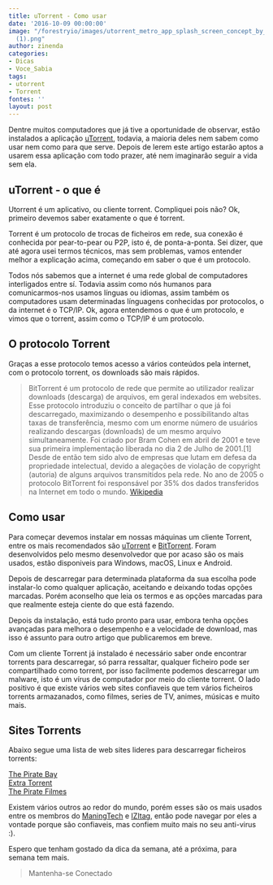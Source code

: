 ```yaml
---
title: uTorrent - Como usar
date: '2016-10-09 00:00:00'
image: "/forestryio/images/utorrent_metro_app_splash_screen_concept_by_wango911-d4hq1vk
  (1).png"
author: zinenda
categories:
- Dicas
- Voce_Sabia
tags:
- utorrent
- Torrent
fontes: ''
layout: post
---
```

Dentre muitos computadores que já tive a oportunidade de observar, estão instalados a aplicação [uTorrent](http://www.utorrent.com/), todavia, a maioria deles nem sabem como usar nem como para que serve. Depois de lerem este artigo estarão aptos a usarem essa aplicação com todo prazer, até nem imaginarão seguir a vida sem ela.

## uTorrent - o que é
Utorrent é um aplicativo, ou cliente torrent. Compliquei pois não? Ok, primeiro devemos saber exatamente o que é torrent.

Torrent é um protocolo de trocas de ficheiros em rede, sua conexão é conhecida por pear-to-pear ou P2P, isto é, de ponta-a-ponta.
Sei dizer, que até agora usei termos técnicos, mas sem problemas, vamos entender melhor a explicação acima, começando em saber o que é um protocolo.

Todos nós sabemos que a internet é uma rede global de computadores interligados entre sí. Todavia assim como nós humanos para comunicarmos-nos usamos línguas ou idiomas, assim também os computadores usam determinadas línguagens conhecidas por protocolos, o da internet é o TCP/IP.
Ok, agora entendemos o que é um protocolo, e vimos que o torrent, assim como o TCP/IP é um protocolo.

##  O protocolo Torrent 
Graças a esse protocolo temos acesso a vários conteúdos pela internet, com o protocolo torrent, os downloads são mais rápidos.

> BitTorrent é um protocolo de rede que permite ao utilizador realizar downloads (descarga) de arquivos, em geral indexados em websites. Esse protocolo introduziu o conceito de partilhar o que já foi descarregado, maximizando o desempenho e possibilitando altas taxas de transferência, mesmo com um enorme número de usuários realizando descargas (downloads) de um mesmo arquivo simultaneamente. Foi criado por Bram Cohen em abril de 2001 e teve sua primeira implementação liberada no dia 2 de Julho de 2001.[1] Desde de então tem sido alvo de empresas que lutam em defesa da propriedade intelectual, devido a alegações de violação de copyright (autoria) de alguns arquivos transmitidos pela rede. No ano de 2005 o protocolo BitTorrent foi responsável por 35% dos dados transferidos na Internet em todo o mundo. [Wikipedia](https://pt.wikipedia.org/wiki/BitTorrent)

## Como usar
Para começar devemos instalar em nossas máquinas um cliente Torrent, entre os mais recomendados são [uTorrent](http://utorrent.com) e [BitTorrent](http://www.bittorrent.com).
Foram desenvolvidos pelo mesmo desenvolvedor que por acaso são os mais usados, estão disponiveis para Windows, macOS, Linux e Android.

Depois de descarregar para determinada plataforma da sua escolha pode instalar-lo como qualquer aplicação, aceitando e deixando todas opções marcadas. Porém aconselho que leia os termos e as opções marcadas para que realmente esteja ciente do que está fazendo.

Depois da instalação, está tudo pronto para usar, embora tenha opções avançadas para melhora o desempenho e a velocidade de download, mas isso é assunto para outro artigo que publicaremos em breve.

Com um cliente Torrent já instalado é necessário saber onde encontrar torrents para descarregar, só parra ressaltar, qualquer ficheiro pode ser compartilhado como torrent, por isso facilmente podemos descarregar um malware, isto é um vírus de computador por meio do cliente torrent.
O lado positivo é que existe vários web sites confiaveis que tem vários ficheiros torrents armazanados, como filmes, series de TV, animes, músicas e muito mais.

##  Sites Torrents
Abaixo segue uma lista de web sites lideres para descarregar ficheiros torrents:

[The Pirate Bay](http:/thepiratebay.org/) <br>
[Extra Torrent](http://extratorrent.cc)<br>
[The Pirate Filmes](http:/thepiratefilmes.com/)<br>

Existem vários outros ao redor do mundo, porém esses são os mais usados entre os membros do [ManingTech](http://maningtech.github.io) e [IZItag](http://izitag.github.io), então pode navegar por eles a vontade porque são confiaveis, mas confiem muito mais no seu anti-virus :).

Espero que tenham gostado da dica da semana, até a próxima, para semana tem mais.

> Mantenha-se Conectado